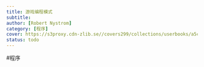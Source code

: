 ```yaml
---
title: 游戏编程模式
subtitle: 
author: [Robert Nystrom]
category: [程序]
cover: https://s3proxy.cdn-zlib.se//covers299/collections/userbooks/a5cb637d7cbc55d4af176f4dd1e2547bdd712f399e0afc1a028df2fb8f52816e.jpg
status: todo
---
```

#程序